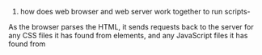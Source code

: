 1. how does web browser and web server work together to run scripts-

As the browser parses the HTML, it sends requests back to the server for any CSS files it has found from <link> elements, and any JavaScript files it has found from <script> elements, and from those, then parses the CSS and JavaScript.

2. how do internet problems affect cloud based services-

If a cloud provider's critical infrastructure experiences downtime, this can affect core services like identity and access management, authentication, and authorization. As a result, organizations relying on these services might be unable to perform essential tasks, leading to productivity losses.

3. how do IoT devices use web servers for time data
   

4. how does HTTP and HTTPS keep interactions with web servers secure
